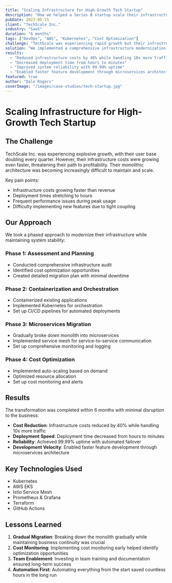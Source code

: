 ```yaml
---
title: "Scaling Infrastructure for High-Growth Tech Startup"
description: "How we helped a Series B startup scale their infrastructure to handle 10x growth while reducing costs"
pubDate: 2023-06-15
client: "TechScale Inc."
industry: "SaaS"
duration: "6 months"
tags: ["DevOps", "AWS", "Kubernetes", "Cost Optimization"]
challenge: "TechScale was experiencing rapid growth but their infrastructure costs were scaling faster than revenue. Their monolithic architecture was becoming a bottleneck for new feature development."
solution: "We implemented a comprehensive infrastructure modernization plan including containerization, auto-scaling, and cost optimization strategies. The solution included migrating to Kubernetes, implementing service mesh, and setting up comprehensive monitoring."
results:
  - "Reduced infrastructure costs by 40% while handling 10x more traffic"
  - "Decreased deployment time from hours to minutes"
  - "Improved system reliability with 99.99% uptime"
  - "Enabled faster feature development through microservices architecture"
featured: true
author: "Dale Rogers"
coverImage: "/images/case-studies/tech-startup.jpg"
---
```


# Scaling Infrastructure for High-Growth Tech Startup

## The Challenge

TechScale Inc. was experiencing explosive growth, with their user base doubling every quarter. However, their infrastructure costs were growing even faster, threatening their path to profitability. Their monolithic architecture was becoming increasingly difficult to maintain and scale.

Key pain points:

- Infrastructure costs growing faster than revenue
- Deployment times stretching to hours
- Frequent performance issues during peak usage
- Difficulty implementing new features due to tight coupling

## Our Approach

We took a phased approach to modernize their infrastructure while maintaining system stability:

### Phase 1: Assessment and Planning

- Conducted comprehensive infrastructure audit
- Identified cost optimization opportunities
- Created detailed migration plan with minimal downtime

### Phase 2: Containerization and Orchestration

- Containerized existing applications
- Implemented Kubernetes for orchestration
- Set up CI/CD pipelines for automated deployments

### Phase 3: Microservices Migration

- Gradually broke down monolith into microservices
- Implemented service mesh for service-to-service communication
- Set up comprehensive monitoring and logging

### Phase 4: Cost Optimization

- Implemented auto-scaling based on demand
- Optimized resource allocation
- Set up cost monitoring and alerts

## Results

The transformation was completed within 6 months with minimal disruption to the business:

- **Cost Reduction**: Infrastructure costs reduced by 40% while handling 10x more traffic
- **Deployment Speed**: Deployment time decreased from hours to minutes
- **Reliability**: Achieved 99.99% uptime with automated failover
- **Development Velocity**: Enabled faster feature development through microservices architecture

## Key Technologies Used

- Kubernetes
- AWS EKS
- Istio Service Mesh
- Prometheus & Grafana
- Terraform
- GitHub Actions

## Lessons Learned

1. **Gradual Migration**: Breaking down the monolith gradually while maintaining business continuity was crucial
2. **Cost Monitoring**: Implementing cost monitoring early helped identify optimization opportunities
3. **Team Enablement**: Investing in team training and documentation ensured long-term success
4. **Automation First**: Automating everything from the start saved countless hours in the long run
